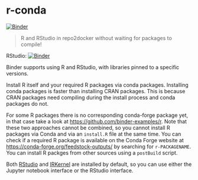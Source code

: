 # r-conda

[![Binder](https://mybinder.org/badge_logo.svg)](https://mybinder.org/v2/gh/raynamharris/r-conda-weather/HEAD
)

> R and RStudio in repo2docker without waiting for packages to compile!


RStudio: [![Binder](http://mybinder.org/badge_logo.svg)](https://mybinder.org/v2/gh/raynamharris/r-conda-weather/HEAD
)

Binder supports using R and RStudio, with libraries pinned to a specific versions.

Install R itself and your required R packages via conda packages. Installing conda packages is faster than
installing CRAN packages. This is because CRAN packages need compiling during the install process and conda
packages do not.

For some R packages there is no corresponding conda-forge package yet, in that case take a look at https://github.com/binder-examples/r. Note that these two approaches cannot be combined, so you cannot install R packages via Conda and via an `install.R` file at the same time. You can check if a required R package is available on the Conda Forge website at https://conda-forge.org/feedstock-outputs/ by searching for `r-PACKAGENAME`. You can install R packges from other sources using a `postBuild` script.

Both [RStudio](https://www.rstudio.com/) and [IRKernel](https://irkernel.github.io/)
are installed by default, so you can use either the Jupyter notebook interface or
the RStudio interface.
